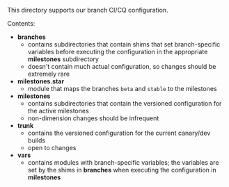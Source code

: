 This directory supports our branch CI/CQ configuration.

Contents:

* **branches**
  * contains subdirectories that contain shims that set branch-specific
  variables before executing the configuration in the appropriate **milestones**
  subdirectory
  * doesn't contain much actual configuration, so changes should be extremely
  rare
* **milestones.star**
  * module that maps the branches `beta` and `stable` to the milestones
* **milestones**
  * contains subdirectories that contain the versioned configuration for the
  active milestones
  * non-dimension changes should be infrequent
* **trunk**
  * contains the versioned configuration for the current canary/dev builds
  * open to changes
* **vars**
  * contains modules with branch-specific variables; the variables are set by
  the shims in **branches** when executing the configuration in **milestones**

